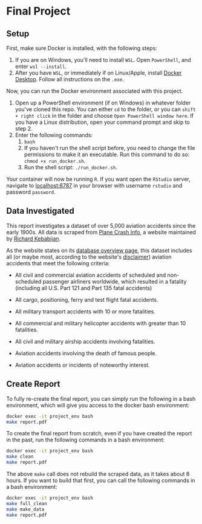 # Final Project

## Setup

First, make sure Docker is installed, with the following steps:

1. If you are on Windows, you'll need to install `WSL`. Open `PowerShell`, and enter `wsl --install`.
2. After you have `WSL`, or immediately if on Linux/Apple, install [Docker Desktop](https://docs.docker.com/desktop/install/). Follow all instructions on the `.exe`.

Now, you can run the Docker environment associated with this project.

1. Open up a PowerShell  environment (if on Windows) in whatever folder you've cloned this repo. You can either `cd` to the folder, or you can `shift + right click` in the folder and choose `Open PowerShell window here`. If you have a Linux distribution, open your command prompt and skip to step 2.
2. Enter the following commands:
   1. `bash`
   2. If you haven't run the shell script before, you need to change the file permissions to make it an executable. Run this command to do so: `chmod +x run_docker.sh`.
   3. Run the shell script: `./run_docker.sh`.

Your container will now be running `R`. If you want open the `RStudio` server, navigate to [localhost:8787](localhost:8787) in your browser with username `rstudio` and password `password`.

## Data Investigated

This report investigates a dataset of over 5,000 aviation accidents since the early 1900s. All data is scraped from [Plane Crash Info](https://www.planecrashinfo.com/), a website maintained by [Richard Kebabjian](mailto:kebab@planecrashinfo.com).

As the website states on its [database overview page](https://www.planecrashinfo.com/database.htm), this dataset includes all (or maybe most, according to the website's [disclaimer](https://www.planecrashinfo.com/disclaim.htm)) aviation accidents that meet the following criteria:

- All civil and commercial aviation accidents of scheduled and non-scheduled passenger airliners worldwide, which resulted in a fatality (including all U.S. Part 121 and Part 135 fatal accidents)

- All cargo, positioning, ferry and test flight fatal accidents.

- All military transport accidents with 10 or more fatalities.

- All commercial and military helicopter accidents with greater than 10 fatalities.

- All civil and military airship accidents involving fatalities.

- Aviation accidents involving the death of famous people.

- Aviation accidents or incidents of noteworthy interest.

## Create Report

To fully re-create the final report, you can simply run the following in a bash environment, which will give you access to the docker bash environment:

```bash
docker exec -it project_env bash
make report.pdf
```

To create the final report from scratch, even if you have created the report in the past, run the following commands in a bash environment:

```bash
docker exec -it project_env bash
make clean
make report.pdf
```

The above `make` call does not rebuild the scraped data, as it takes about 8 hours. If you want to build that first, you can call the following commands in a bash environment:

```bash
docker exec -it project_env bash
make full_clean
make make_data
make report.pdf
```
